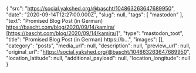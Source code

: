 {
  "src": "https://social.yakshed.org/@bascht/104863263647689950",
  "date": "2020-09-14T12:27:00.000Z",
  "slug": null,
  "tags": [
    "mastodon"
  ],
  "text": "Promised Blog Post (in German) https://bascht.com/blog/2020/09/14/kamira/ [https://bascht.com/blog/2020/09/14/kamira/]",
  "type": "mastodon_toot",
  "title": "Promised Blog Post (in German) https://b…",
  "images": [],
  "category": "posts",
  "media_url": null,
  "description": null,
  "preview_url": null,
  "original_url": "https://social.yakshed.org/@bascht/104863263647689950",
  "location_latitude": null,
  "additional_payload": null,
  "location_longitude": null
}